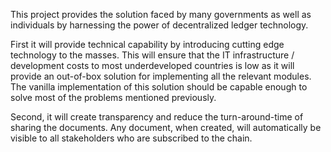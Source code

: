 This project provides the solution faced by many  governments as well as individuals by harnessing the power of decentralized ledger technology. 

First it will provide technical capability by introducing cutting edge technology to the masses. This will ensure that the IT infrastructure / development costs to most underdeveloped countries is low as it will provide an out-of-box solution for implementing all the relevant modules. The vanilla implementation of this solution should be capable enough to solve most of the problems mentioned previously.

Second, it will create transparency and reduce  the turn-around-time of sharing the documents. Any document, when created, will automatically be visible to all stakeholders who are subscribed to the chain. 
